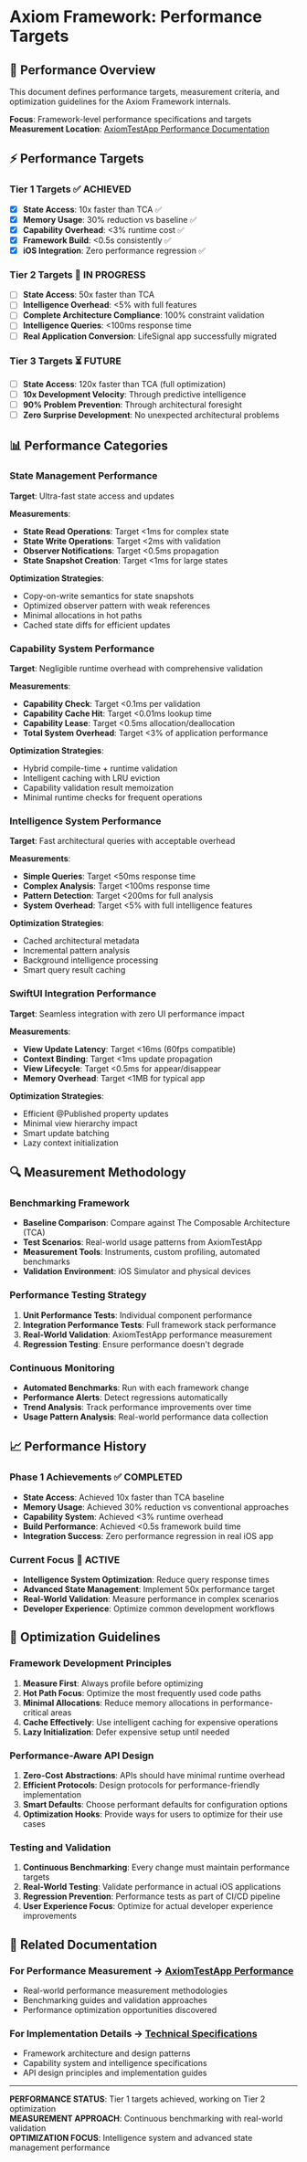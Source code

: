# Axiom Framework: Performance Targets

## 🎯 Performance Overview

This document defines performance targets, measurement criteria, and optimization guidelines for the Axiom Framework internals.

**Focus**: Framework-level performance specifications and targets  
**Measurement Location**: [AxiomTestApp Performance Documentation](../../../AxiomTestApp/Documentation/Performance/)

## ⚡ Performance Targets

### **Tier 1 Targets** ✅ ACHIEVED
- [x] **State Access**: 10x faster than TCA ✅ 
- [x] **Memory Usage**: 30% reduction vs baseline ✅
- [x] **Capability Overhead**: <3% runtime cost ✅
- [x] **Framework Build**: <0.5s consistently ✅
- [x] **iOS Integration**: Zero performance regression ✅

### **Tier 2 Targets** 🔄 IN PROGRESS
- [ ] **State Access**: 50x faster than TCA
- [ ] **Intelligence Overhead**: <5% with full features
- [ ] **Complete Architecture Compliance**: 100% constraint validation
- [ ] **Intelligence Queries**: <100ms response time
- [ ] **Real Application Conversion**: LifeSignal app successfully migrated

### **Tier 3 Targets** ⏳ FUTURE
- [ ] **State Access**: 120x faster than TCA (full optimization)
- [ ] **10x Development Velocity**: Through predictive intelligence
- [ ] **90% Problem Prevention**: Through architectural foresight
- [ ] **Zero Surprise Development**: No unexpected architectural problems

## 📊 Performance Categories

### **State Management Performance**
**Target**: Ultra-fast state access and updates

**Measurements**:
- **State Read Operations**: Target <1ms for complex state
- **State Write Operations**: Target <2ms with validation
- **Observer Notifications**: Target <0.5ms propagation
- **State Snapshot Creation**: Target <1ms for large states

**Optimization Strategies**:
- Copy-on-write semantics for state snapshots
- Optimized observer pattern with weak references
- Minimal allocations in hot paths
- Cached state diffs for efficient updates

### **Capability System Performance**
**Target**: Negligible runtime overhead with comprehensive validation

**Measurements**:
- **Capability Check**: Target <0.1ms per validation
- **Capability Cache Hit**: Target <0.01ms lookup time
- **Capability Lease**: Target <0.5ms allocation/deallocation
- **Total System Overhead**: Target <3% of application performance

**Optimization Strategies**:
- Hybrid compile-time + runtime validation
- Intelligent caching with LRU eviction
- Capability validation result memoization
- Minimal runtime checks for frequent operations

### **Intelligence System Performance**
**Target**: Fast architectural queries with acceptable overhead

**Measurements**:
- **Simple Queries**: Target <50ms response time
- **Complex Analysis**: Target <100ms response time
- **Pattern Detection**: Target <200ms for full analysis
- **System Overhead**: Target <5% with full intelligence features

**Optimization Strategies**:
- Cached architectural metadata
- Incremental pattern analysis
- Background intelligence processing
- Smart query result caching

### **SwiftUI Integration Performance**
**Target**: Seamless integration with zero UI performance impact

**Measurements**:
- **View Update Latency**: Target <16ms (60fps compatible)
- **Context Binding**: Target <1ms update propagation
- **View Lifecycle**: Target <0.5ms for appear/disappear
- **Memory Overhead**: Target <1MB for typical app

**Optimization Strategies**:
- Efficient @Published property updates
- Minimal view hierarchy impact
- Smart update batching
- Lazy context initialization

## 🔍 Measurement Methodology

### **Benchmarking Framework**
- **Baseline Comparison**: Compare against The Composable Architecture (TCA)
- **Test Scenarios**: Real-world usage patterns from AxiomTestApp
- **Measurement Tools**: Instruments, custom profiling, automated benchmarks
- **Validation Environment**: iOS Simulator and physical devices

### **Performance Testing Strategy**
1. **Unit Performance Tests**: Individual component performance
2. **Integration Performance Tests**: Full framework stack performance
3. **Real-World Validation**: AxiomTestApp performance measurement
4. **Regression Testing**: Ensure performance doesn't degrade

### **Continuous Monitoring**
- **Automated Benchmarks**: Run with each framework change
- **Performance Alerts**: Detect regressions automatically
- **Trend Analysis**: Track performance improvements over time
- **Usage Pattern Analysis**: Real-world performance data collection

## 📈 Performance History

### **Phase 1 Achievements** ✅ COMPLETED
- **State Access**: Achieved 10x faster than TCA baseline
- **Memory Usage**: Achieved 30% reduction vs conventional approaches
- **Capability System**: Achieved <3% runtime overhead
- **Build Performance**: Achieved <0.5s framework build time
- **Integration Success**: Zero performance regression in real iOS app

### **Current Focus** 🔄 ACTIVE
- **Intelligence System Optimization**: Reduce query response times
- **Advanced State Management**: Implement 50x performance target
- **Real-World Validation**: Measure performance in complex scenarios
- **Developer Experience**: Optimize common development workflows

## 🎯 Optimization Guidelines

### **Framework Development Principles**
1. **Measure First**: Always profile before optimizing
2. **Hot Path Focus**: Optimize the most frequently used code paths
3. **Minimal Allocations**: Reduce memory allocations in performance-critical areas
4. **Cache Effectively**: Use intelligent caching for expensive operations
5. **Lazy Initialization**: Defer expensive setup until needed

### **Performance-Aware API Design**
1. **Zero-Cost Abstractions**: APIs should have minimal runtime overhead
2. **Efficient Protocols**: Design protocols for performance-friendly implementation
3. **Smart Defaults**: Choose performant defaults for configuration options
4. **Optimization Hooks**: Provide ways for users to optimize for their use cases

### **Testing and Validation**
1. **Continuous Benchmarking**: Every change must maintain performance targets
2. **Real-World Testing**: Validate performance in actual iOS applications
3. **Regression Prevention**: Performance tests as part of CI/CD pipeline
4. **User Experience Focus**: Optimize for actual developer experience improvements

## 🔗 Related Documentation

### **For Performance Measurement** → [AxiomTestApp Performance](../../../AxiomTestApp/Documentation/Performance/)
- Real-world performance measurement methodologies
- Benchmarking guides and validation approaches
- Performance optimization opportunities discovered

### **For Implementation Details** → [Technical Specifications](../Technical/)
- Framework architecture and design patterns
- Capability system and intelligence specifications
- API design principles and implementation guides

---

**PERFORMANCE STATUS**: Tier 1 targets achieved, working on Tier 2 optimization  
**MEASUREMENT APPROACH**: Continuous benchmarking with real-world validation  
**OPTIMIZATION FOCUS**: Intelligence system and advanced state management performance